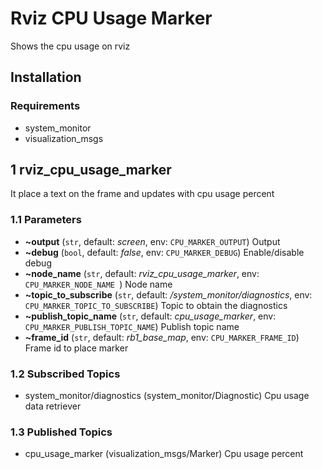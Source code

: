 # Rviz CPU Usage Marker

Shows the cpu usage on rviz

## Installation

### Requirements
* system_monitor
* visualization_msgs

## 1 rviz_cpu_usage_marker

It place a text on the frame and updates with cpu usage percent

### 1.1 Parameters

- **~output**  (`str`, default: *screen*, env: `CPU_MARKER_OUTPUT`)
   Output
-  **~debug**  (`bool`, default: *false*, env: `CPU_MARKER_DEBUG`)
   Enable/disable debug
- **~node_name** (`str`, default: *rviz_cpu_usage_marker*, env: `CPU_MARKER_NODE_NAME `)
   Node name
-  **~topic_to_subscribe**  (`str`, default: */system_monitor/diagnostics*, env: `CPU_MARKER_TOPIC_TO_SUBSCRIBE`)
   Topic to obtain the diagnostics
- **~publish_topic_name**  (`str`, default: *cpu_usage_marker*, env: `CPU_MARKER_PUBLISH_TOPIC_NAME`)
   Publish topic name
-  **~frame_id** (`str`, default: *rb1_base_map*, env: `CPU_MARKER_FRAME_ID`)
   Frame id to place marker

### 1.2 Subscribed Topics

* system_monitor/diagnostics (system_monitor/Diagnostic)
  Cpu usage data retriever

### 1.3 Published Topics

* cpu_usage_marker (visualization_msgs/Marker)
  Cpu usage percent
